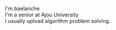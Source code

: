 I'm baelanche<br/>
I'm a senior at Ajou University<br/>
I usually upload algorithm problem solving.<br/>

<!---
baelanche/baelanche is a ✨ special ✨ repository because its `README.md` (this file) appears on your GitHub profile.
You can click the Preview link to take a look at your changes.
--->
